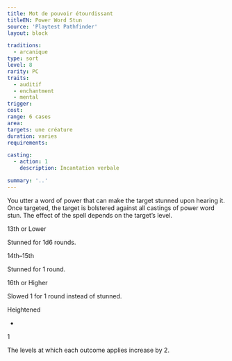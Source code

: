 ```yaml
---
title: Mot de pouvoir étourdissant
titleEN: Power Word Stun
source: 'Playtest Pathfinder'
layout: block

traditions:
  - arcanique
type: sort
level: 8
rarity: PC
traits:
  - auditif
  - enchantment
  - mental
trigger: 
cost: 
range: 6 cases
area: 
targets: une créature
duration: varies
requirements: 

casting:
  - action: 1
    description: Incantation verbale

summary: '..'
---
```

You utter a word of power that can make the target stunned upon hearing it. Once targeted, the target is bolstered against all castings of power word stun. The effect of the spell depends on the target’s level.

13th or Lower

Stunned for 1d6 rounds.

14th–15th

Stunned for 1 round.

16th or Higher

Slowed 1 for 1 round instead of stunned.

Heightened

-

1

The levels at which each outcome applies increase by 2.